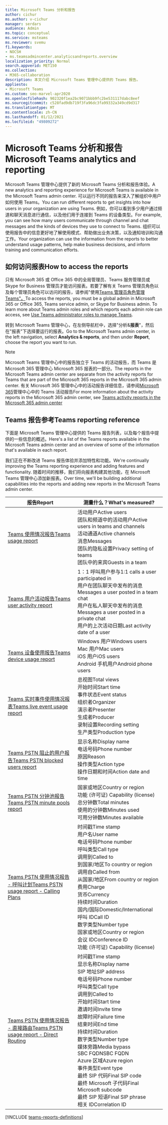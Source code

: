 ```yaml
---
title: Microsoft Teams 分析和报告
author: cichur
ms.author: v-cichur
manager: serdars
audience: Admin
ms.topic: conceptual
ms.service: msteams
ms.reviewer: svemu
f1.keywords:
- NOCSH
- ms.teamsadmincenter.analyticsandreports.overview
localization_priority: Normal
search.appverid: MET150
ms.collection:
- M365-collaboration
description: 本文介绍 Microsoft Teams 管理中心提供的 Teams 报告。
appliesto:
- Microsoft Teams
ms.custom: seo-marvel-apr2020
ms.openlocfilehash: 902320f1ea2bc9071bbb9fc2be531117dabc8eef
ms.sourcegitcommit: c528fad9db719f3fa96dc3fa99332a349cd9d317
ms.translationtype: MT
ms.contentlocale: zh-CN
ms.lasthandoff: 01/12/2021
ms.locfileid: "49809272"
---
```

# <a name="microsoft-teams-analytics-and-reporting"></a><span data-ttu-id="1f18e-103">Microsoft Teams 分析和报告</span><span class="sxs-lookup"><span data-stu-id="1f18e-103">Microsoft Teams analytics and reporting</span></span>

<span data-ttu-id="1f18e-104">Microsoft Teams 管理中心提供了新的 Microsoft Teams 分析和报告体验。</span><span class="sxs-lookup"><span data-stu-id="1f18e-104">A new analytics and reporting experience for Microsoft Teams is available in the Microsoft Teams admin center.</span></span> <span data-ttu-id="1f18e-105">可以运行不同的报告来深入了解组织中用户如何使用 Teams。</span><span class="sxs-lookup"><span data-stu-id="1f18e-105">You can run different reports to get insights into how users in your organization are using Teams.</span></span> <span data-ttu-id="1f18e-106">例如，你可以看到多少用户通过频道和聊天消息进行通信，以及他们用于连接到 Teams 的设备类型。</span><span class="sxs-lookup"><span data-stu-id="1f18e-106">For example, you can see how many users communicate through channel and chat messages and the kinds of devices they use to connect to Teams.</span></span> <span data-ttu-id="1f18e-107">组织可以使用报告中的信息更好地了解使用模式、帮助做出业务决策，以及通知培训和沟通工作。</span><span class="sxs-lookup"><span data-stu-id="1f18e-107">Your organization can use the information from the reports to better understand usage patterns, help make business decisions, and inform training and communication efforts.</span></span>

## <a name="how-to-access-the-reports"></a><span data-ttu-id="1f18e-108">如何访问报表</span><span class="sxs-lookup"><span data-stu-id="1f18e-108">How to access the reports</span></span>

<span data-ttu-id="1f18e-109">只有 Microsoft 365 或 Office 365 中的全局管理员、Teams 服务管理员或 Skype for Business 管理员才能访问报表。若要了解有关 Teams 管理员角色以及每个管理员角色可以访问的报告，请参阅"使用[Teams 管理员角色管理 Teams"。](../using-admin-roles.md)</span><span class="sxs-lookup"><span data-stu-id="1f18e-109">To access the reports, you must be a global admin in Microsoft 365 or Office 365, Teams service admin, or Skype for Business admin. To learn more about Teams admin roles and which reports each admin role can access, see [Use Teams administrator roles to manage Teams](../using-admin-roles.md).</span></span>

<span data-ttu-id="1f18e-110">转到 Microsoft Teams 管理中心，在左侧导航栏中，选择"分析&**报表**"，然后在"报表"下选择要运行的报表。</span><span class="sxs-lookup"><span data-stu-id="1f18e-110">Go to the Microsoft Teams admin center, in the left navigation, select **Analytics & reports**, and then under **Report**, choose the report you want to run.</span></span>

> [!NOTE]
> <span data-ttu-id="1f18e-111">Microsoft Teams 管理中心中的报告独立于 Teams 的活动报告，而 Teams 是 Microsoft 365 管理中心 Microsoft 365 报表的一部分。</span><span class="sxs-lookup"><span data-stu-id="1f18e-111">The reports in the Microsoft Teams admin center are separate from the activity reports for Teams that are part of the Microsoft 365 reports in the Microsoft 365 admin center.</span></span> <span data-ttu-id="1f18e-112">有关 Microsoft 365 管理中心中的活动报告详细信息，请参阅[Microsoft 365](../teams-activity-reports.md)管理中心中的 Teams 活动报告</span><span class="sxs-lookup"><span data-stu-id="1f18e-112">For more information about the activity reports in the Microsoft 365 admin center, see [Teams activity reports in the Microsoft 365 admin center](../teams-activity-reports.md)</span></span>

## <a name="teams-reporting-reference"></a><span data-ttu-id="1f18e-113">Teams 报告参考</span><span class="sxs-lookup"><span data-stu-id="1f18e-113">Teams reporting reference</span></span>

<span data-ttu-id="1f18e-114">下面是 Microsoft Teams 管理中心提供的 Teams 报告列表，以及每个报告中提供的一些信息的概述。</span><span class="sxs-lookup"><span data-stu-id="1f18e-114">Here's a list of the Teams reports available in the Microsoft Teams admin center and an overview of some of the information that's available in each report.</span></span>

<span data-ttu-id="1f18e-115">我们正在不断改进 Teams 报告体验并添加特性和功能。</span><span class="sxs-lookup"><span data-stu-id="1f18e-115">We're continually improving the Teams reporting experience and adding features and functionality.</span></span> <span data-ttu-id="1f18e-116">随着时间的推移，我们将向报表构建其他功能，在 Microsoft Teams 管理中心添加新报表。</span><span class="sxs-lookup"><span data-stu-id="1f18e-116">Over time, we'll be building additional capabilities into the reports and adding new reports in the Microsoft Teams admin center.</span></span>

|<span data-ttu-id="1f18e-117">报告</span><span class="sxs-lookup"><span data-stu-id="1f18e-117">Report</span></span>  |<span data-ttu-id="1f18e-118">测量什么？</span><span class="sxs-lookup"><span data-stu-id="1f18e-118">What's measured?</span></span> |
|---------|---------|
|[<span data-ttu-id="1f18e-119">Teams 使用情况报告</span><span class="sxs-lookup"><span data-stu-id="1f18e-119">Teams usage report</span></span>](teams-usage-report.md)  |  <span data-ttu-id="1f18e-120">活动用户</span><span class="sxs-lookup"><span data-stu-id="1f18e-120">Active users</span></span><br/><span data-ttu-id="1f18e-121">团队和频道中的活动用户</span><span class="sxs-lookup"><span data-stu-id="1f18e-121">Active users in teams and channels</span></span><br/><span data-ttu-id="1f18e-122">活动通道</span><span class="sxs-lookup"><span data-stu-id="1f18e-122">Active channels</span></span><br/><span data-ttu-id="1f18e-123">消息</span><span class="sxs-lookup"><span data-stu-id="1f18e-123">Messages</span></span><br/><span data-ttu-id="1f18e-124">团队的隐私设置</span><span class="sxs-lookup"><span data-stu-id="1f18e-124">Privacy setting of  teams</span></span><br/><span data-ttu-id="1f18e-125">团队中的来宾</span><span class="sxs-lookup"><span data-stu-id="1f18e-125">Guests in a team</span></span>   |
|[<span data-ttu-id="1f18e-126">Teams 用户活动报告</span><span class="sxs-lookup"><span data-stu-id="1f18e-126">Teams user activity report</span></span>](user-activity-report.md)  |  <span data-ttu-id="1f18e-127">1：1 呼叫用户参与</span><span class="sxs-lookup"><span data-stu-id="1f18e-127">1:1 calls a user participated in</span></span><br/><span data-ttu-id="1f18e-128">用户在团队聊天中发布的消息</span><span class="sxs-lookup"><span data-stu-id="1f18e-128">Messages a user posted in a team chat</span></span><br/><span data-ttu-id="1f18e-129">用户在私人聊天中发布的消息</span><span class="sxs-lookup"><span data-stu-id="1f18e-129">Messages a user posted in a private chat</span></span><br/><span data-ttu-id="1f18e-130">用户的上次活动日期</span><span class="sxs-lookup"><span data-stu-id="1f18e-130">Last activity date of a user</span></span>     |
|[<span data-ttu-id="1f18e-131">Teams 设备使用报告</span><span class="sxs-lookup"><span data-stu-id="1f18e-131">Teams device usage report</span></span>](device-usage-report.md)   |  <span data-ttu-id="1f18e-132">Windows 用户</span><span class="sxs-lookup"><span data-stu-id="1f18e-132">Windows users</span></span><br/><span data-ttu-id="1f18e-133">Mac 用户</span><span class="sxs-lookup"><span data-stu-id="1f18e-133">Mac users</span></span><br/><span data-ttu-id="1f18e-134">iOS 用户</span><span class="sxs-lookup"><span data-stu-id="1f18e-134">iOS users</span></span><br/><span data-ttu-id="1f18e-135">Android 手机用户</span><span class="sxs-lookup"><span data-stu-id="1f18e-135">Android phone users</span></span>     |
|[<span data-ttu-id="1f18e-136">Teams 实时事件使用情况报表</span><span class="sxs-lookup"><span data-stu-id="1f18e-136">Teams live event usage report</span></span>](teams-live-event-usage-report.md)   |  <span data-ttu-id="1f18e-137">总视图</span><span class="sxs-lookup"><span data-stu-id="1f18e-137">Total views</span></span><br><span data-ttu-id="1f18e-138">开始时间</span><span class="sxs-lookup"><span data-stu-id="1f18e-138">Start time</span></span><br><span data-ttu-id="1f18e-139">事件状态</span><span class="sxs-lookup"><span data-stu-id="1f18e-139">Event status</span></span><br><span data-ttu-id="1f18e-140">组织者</span><span class="sxs-lookup"><span data-stu-id="1f18e-140">Organizer</span></span><br><span data-ttu-id="1f18e-141">演示者</span><span class="sxs-lookup"><span data-stu-id="1f18e-141">Presenter</span></span><br><span data-ttu-id="1f18e-142">生成者</span><span class="sxs-lookup"><span data-stu-id="1f18e-142">Producer</span></span><br><span data-ttu-id="1f18e-143">录制设置</span><span class="sxs-lookup"><span data-stu-id="1f18e-143">Recording setting</span></span><br><span data-ttu-id="1f18e-144">生产类型</span><span class="sxs-lookup"><span data-stu-id="1f18e-144">Production type</span></span>    |
|[<span data-ttu-id="1f18e-145">Teams PSTN 阻止的用户报告</span><span class="sxs-lookup"><span data-stu-id="1f18e-145">Teams PSTN blocked users report</span></span>](pstn-blocked-users-report.md)   |  <span data-ttu-id="1f18e-146">显示名称</span><span class="sxs-lookup"><span data-stu-id="1f18e-146">Display name</span></span><br><span data-ttu-id="1f18e-147">电话号码</span><span class="sxs-lookup"><span data-stu-id="1f18e-147">Phone number</span></span><br><span data-ttu-id="1f18e-148">原因</span><span class="sxs-lookup"><span data-stu-id="1f18e-148">Reason</span></span><br><span data-ttu-id="1f18e-149">操作类型</span><span class="sxs-lookup"><span data-stu-id="1f18e-149">Action type</span></span><br><span data-ttu-id="1f18e-150">操作日期和时间</span><span class="sxs-lookup"><span data-stu-id="1f18e-150">Action date and time</span></span>   |
|[<span data-ttu-id="1f18e-151">Teams PSTN 分钟池报告</span><span class="sxs-lookup"><span data-stu-id="1f18e-151">Teams PSTN minute pools report</span></span>](pstn-minute-pools-report.md) |  <span data-ttu-id="1f18e-152">国家或地区</span><span class="sxs-lookup"><span data-stu-id="1f18e-152">Country or region</span></span><br><span data-ttu-id="1f18e-153">功能 (许可证) </span><span class="sxs-lookup"><span data-stu-id="1f18e-153">Capability (license)</span></span> <br><span data-ttu-id="1f18e-154">总分钟数</span><span class="sxs-lookup"><span data-stu-id="1f18e-154">Total minutes</span></span><br><span data-ttu-id="1f18e-155">使用的分钟数</span><span class="sxs-lookup"><span data-stu-id="1f18e-155">Minutes used</span></span><br><span data-ttu-id="1f18e-156">可用分钟数</span><span class="sxs-lookup"><span data-stu-id="1f18e-156">Minutes available</span></span>|
|[<span data-ttu-id="1f18e-157">Teams PSTN 使用情况报告 - 呼叫计划</span><span class="sxs-lookup"><span data-stu-id="1f18e-157">Teams PSTN usage report - Calling Plans</span></span>](pstn-usage-report.md#calling-plans)|  <span data-ttu-id="1f18e-158">时间戳</span><span class="sxs-lookup"><span data-stu-id="1f18e-158">Time stamp</span></span><br><span data-ttu-id="1f18e-159">用户名</span><span class="sxs-lookup"><span data-stu-id="1f18e-159">User name</span></span><br><span data-ttu-id="1f18e-160">电话号码</span><span class="sxs-lookup"><span data-stu-id="1f18e-160">Phone number</span></span><br><span data-ttu-id="1f18e-161">呼叫类型</span><span class="sxs-lookup"><span data-stu-id="1f18e-161">Call type</span></span> <br><span data-ttu-id="1f18e-162">调用到</span><span class="sxs-lookup"><span data-stu-id="1f18e-162">Called to</span></span><br><span data-ttu-id="1f18e-163">到国家/地区</span><span class="sxs-lookup"><span data-stu-id="1f18e-163">To country or region</span></span> <br><span data-ttu-id="1f18e-164">调用自</span><span class="sxs-lookup"><span data-stu-id="1f18e-164">Called from</span></span> <br><span data-ttu-id="1f18e-165">从国家/地区</span><span class="sxs-lookup"><span data-stu-id="1f18e-165">From country or region</span></span><br><span data-ttu-id="1f18e-166">费用</span><span class="sxs-lookup"><span data-stu-id="1f18e-166">Charge</span></span><br><span data-ttu-id="1f18e-167">货币</span><span class="sxs-lookup"><span data-stu-id="1f18e-167">Currency</span></span><br><span data-ttu-id="1f18e-168">持续时间</span><span class="sxs-lookup"><span data-stu-id="1f18e-168">Duration</span></span><br><span data-ttu-id="1f18e-169">国内/国际</span><span class="sxs-lookup"><span data-stu-id="1f18e-169">Domestic/International</span></span><br><span data-ttu-id="1f18e-170">呼叫 ID</span><span class="sxs-lookup"><span data-stu-id="1f18e-170">Call ID</span></span><br><span data-ttu-id="1f18e-171">数字类型</span><span class="sxs-lookup"><span data-stu-id="1f18e-171">Number type</span></span><br><span data-ttu-id="1f18e-172">国家或地区</span><span class="sxs-lookup"><span data-stu-id="1f18e-172">Country or region</span></span><br><span data-ttu-id="1f18e-173">会议 ID</span><span class="sxs-lookup"><span data-stu-id="1f18e-173">Conference ID</span></span><br><span data-ttu-id="1f18e-174">功能 (许可证) </span><span class="sxs-lookup"><span data-stu-id="1f18e-174">Capability (license)</span></span>|
|[<span data-ttu-id="1f18e-175">Teams PSTN 使用情况报告 - 直接路由</span><span class="sxs-lookup"><span data-stu-id="1f18e-175">Teams PSTN usage report - Direct Routing</span></span>](pstn-usage-report.md#direct-routing)  |  <span data-ttu-id="1f18e-176">时间戳</span><span class="sxs-lookup"><span data-stu-id="1f18e-176">Time stamp</span></span><br><span data-ttu-id="1f18e-177">显示名称</span><span class="sxs-lookup"><span data-stu-id="1f18e-177">Display name</span></span><br><span data-ttu-id="1f18e-178">SIP 地址</span><span class="sxs-lookup"><span data-stu-id="1f18e-178">SIP address</span></span><br><span data-ttu-id="1f18e-179">电话号码</span><span class="sxs-lookup"><span data-stu-id="1f18e-179">Phone number</span></span> <br><span data-ttu-id="1f18e-180">呼叫类型</span><span class="sxs-lookup"><span data-stu-id="1f18e-180">Call type</span></span><br><span data-ttu-id="1f18e-181">调用到</span><span class="sxs-lookup"><span data-stu-id="1f18e-181">Called to</span></span><br><span data-ttu-id="1f18e-182">开始时间</span><span class="sxs-lookup"><span data-stu-id="1f18e-182">Start time</span></span><br><span data-ttu-id="1f18e-183">邀请时间</span><span class="sxs-lookup"><span data-stu-id="1f18e-183">Invite time</span></span><br><span data-ttu-id="1f18e-184">故障时间</span><span class="sxs-lookup"><span data-stu-id="1f18e-184">Failure time</span></span><br><span data-ttu-id="1f18e-185">结束时间</span><span class="sxs-lookup"><span data-stu-id="1f18e-185">End time</span></span><br><span data-ttu-id="1f18e-186">持续时间</span><span class="sxs-lookup"><span data-stu-id="1f18e-186">Duration</span></span><br><span data-ttu-id="1f18e-187">数字类型</span><span class="sxs-lookup"><span data-stu-id="1f18e-187">Number type</span></span><br><span data-ttu-id="1f18e-188">媒体旁路</span><span class="sxs-lookup"><span data-stu-id="1f18e-188">Media bypass</span></span><br><span data-ttu-id="1f18e-189">SBC FQDN</span><span class="sxs-lookup"><span data-stu-id="1f18e-189">SBC FQDN</span></span><br><span data-ttu-id="1f18e-190">Azure 区域</span><span class="sxs-lookup"><span data-stu-id="1f18e-190">Azure region</span></span><br><span data-ttu-id="1f18e-191">事件类型</span><span class="sxs-lookup"><span data-stu-id="1f18e-191">Event type</span></span><br><span data-ttu-id="1f18e-192">最终 SIP 代码</span><span class="sxs-lookup"><span data-stu-id="1f18e-192">Final SIP code</span></span><br><span data-ttu-id="1f18e-193">最终 Microsoft 子代码</span><span class="sxs-lookup"><span data-stu-id="1f18e-193">Final Microsoft subcode</span></span><br><span data-ttu-id="1f18e-194">最终 SIP 短语</span><span class="sxs-lookup"><span data-stu-id="1f18e-194">Final SIP phrase</span></span><br><span data-ttu-id="1f18e-195">相关 ID</span><span class="sxs-lookup"><span data-stu-id="1f18e-195">Correlation ID</span></span>  |

[!INCLUDE [teams-reports-definitions](../includes/teams-reports-definitions.md)]
